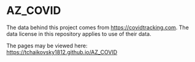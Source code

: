 # AZ_COVID

The data behind this project comes from https://covidtracking.com. The data license in this repository applies to use of their data. 

The pages may be viewed here: https://tchaikovsky1812.github.io/AZ_COVID
